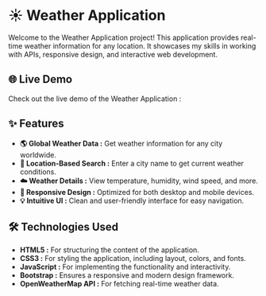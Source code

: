 # ☀️ Weather Application

Welcome to the Weather Application project! This application provides real-time weather information for any location. It showcases my skills in working with APIs, responsive design, and interactive web development.

## 🌐 Live Demo

Check out the live demo of the Weather Application :

## ✨ Features

- **🌎 Global Weather Data :** Get weather information for any city worldwide.
- **📍 Location-Based Search :** Enter a city name to get current weather conditions.
- **☁️ Weather Details :** View temperature, humidity, wind speed, and more.
- **📱 Responsive Design :** Optimized for both desktop and mobile devices.
- **💡 Intuitive UI :** Clean and user-friendly interface for easy navigation.

## 🛠️ Technologies Used

- **HTML5 :** For structuring the content of the application.
- **CSS3 :** For styling the application, including layout, colors, and fonts.
- **JavaScript :** For implementing the functionality and interactivity.
- **Bootstrap :** Ensures a responsive and modern design framework.
- **OpenWeatherMap API :** For fetching real-time weather data.
